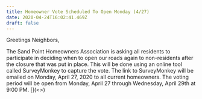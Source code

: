```yaml
---
title: Homeowner Vote Scheduled To Open Monday (4/27)
date: 2020-04-24T16:02:41.469Z
draft: false
---
```

<!--StartFragment-->

Greetings Neighbors,

The Sand Point Homeowners Association is asking all residents to participate in deciding when to open our roads again to non-residents after the closure that was put in place.  This will be done using an online tool called SurveyMonkey to capture the vote. The link to SurveyMonkey will be emailed on Monday, April 27, 2020 to all current homeowners.  The voting period will be open from Monday, April 27 through Wednesday, April 29th at 9:00 PM.  \[](<>)

<!--EndFragment-->
